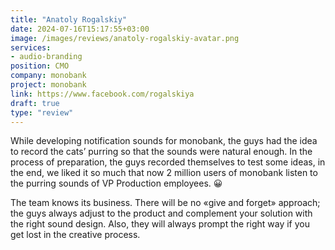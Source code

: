 ```yaml
---
title: "Anatoly Rogalskiy"
date: 2024-07-16T15:17:55+03:00
image: /images/reviews/anatoly-rogalskiy-avatar.png
services:
- audio-branding
position: CMO
company: monobank
project: monobank
link: https://www.facebook.com/rogalskiya
draft: true
type: "review"
---
```


While developing notification sounds for monobank, the guys had the idea to record the cats’ purring so that the sounds were natural enough. In the process of preparation, the guys recorded themselves to test some ideas, in the end, we liked it so much that now 2 million users of monobank listen to the purring sounds of VP Production employees. 😀

<!--more-->

The team knows its business. There will be no «give and forget» approach; the guys always adjust to the product and complement your solution with the right sound design. Also, they will always prompt the right way if you get lost in the creative process.